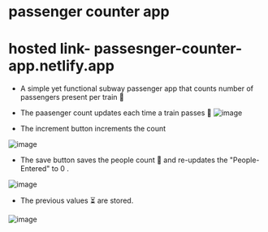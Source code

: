 # passenger counter app

# hosted link-    passesnger-counter-app.netlify.app

* A simple yet functional subway passenger app that counts number of passengers present per train :bullettrain_front: 
* The paasenger count updates each time a train passes :bullettrain_front:
![image](https://user-images.githubusercontent.com/97438009/174390796-6f790fea-2b8e-4045-8fbd-e54a60fdbe4c.png)

* The increment button increments the count

![image](https://user-images.githubusercontent.com/97438009/174391283-aca836d6-d598-48cf-8614-08465353dd65.png)

* The save button saves the people count :two_men_holding_hands: and re-updates the "People-Entered" to 0 .

![image](https://user-images.githubusercontent.com/97438009/174391416-84f383dd-4370-4ae5-9e28-499f30df573c.png)
 
* The previous values :hourglass_flowing_sand: are stored.

![image](https://user-images.githubusercontent.com/97438009/174391666-ed4d308b-758c-4b19-bbc5-7ec2c8bf05c1.png)



